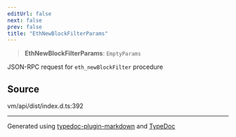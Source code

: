 ```yaml
---
editUrl: false
next: false
prev: false
title: "EthNewBlockFilterParams"
---
```


> **EthNewBlockFilterParams**: `EmptyParams`

JSON-RPC request for `eth_newBlockFilter` procedure

## Source

vm/api/dist/index.d.ts:392

***
Generated using [typedoc-plugin-markdown](https://www.npmjs.com/package/typedoc-plugin-markdown) and [TypeDoc](https://typedoc.org/)
